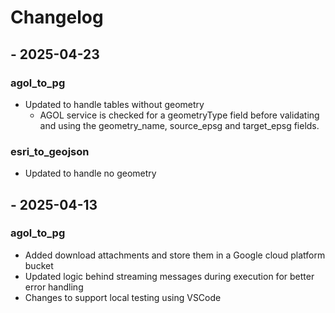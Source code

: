 # Changelog

## - 2025-04-23

### agol_to_pg
- Updated to handle tables without geometry
    - AGOL service is checked for a geometryType field before validating and using the geometry_name, source_epsg and target_epsg fields.

### esri_to_geojson
- Updated to handle no geometry

## - 2025-04-13

### agol_to_pg
- Added download attachments and store them in a Google cloud platform bucket
- Updated logic behind streaming messages during execution for better error handling
- Changes to support local testing using VSCode
